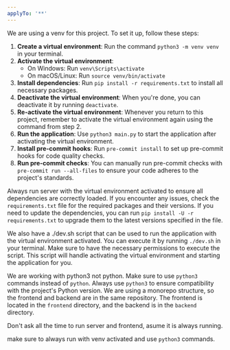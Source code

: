 ```yaml
---
applyTo: '**'
---
```

We are using a venv for this project. To set it up, follow these steps:
1. **Create a virtual environment**: Run the command `python3 -m venv venv` in your terminal.
2. **Activate the virtual environment**:
   - On Windows: Run `venv\Scripts\activate`
   - On macOS/Linux: Run `source venv/bin/activate`
3. **Install dependencies**: Run `pip install -r requirements.txt` to install all necessary packages.
4. **Deactivate the virtual environment**: When you're done, you can deactivate it by running `deactivate`.
5. **Re-activate the virtual environment**: Whenever you return to this project, remember to activate the virtual environment again using the command from step 2.
6. **Run the application**: Use `python3 main.py` to start the application after activating the virtual environment.
7. **Install pre-commit hooks**: Run `pre-commit install` to set up pre-commit hooks for code quality checks.
8. **Run pre-commit checks**: You can manually run pre-commit checks with `pre-commit run --all-files` to ensure your code adheres to the project's standards.

Always run server with the virtual environment activated to ensure all dependencies are correctly loaded. If you encounter any issues, check the `requirements.txt` file for the required packages and their versions.
If you need to update the dependencies, you can run `pip install -U -r requirements.txt` to upgrade them to the latest versions specified in the file.

We also have a ./dev.sh script that can be used to run the application with the virtual environment activated. You can execute it by running `./dev.sh` in your terminal.
Make sure to have the necessary permissions to execute the script. This script will handle activating the virtual environment and starting the application for you.

We are working with python3 not python.
Make sure to use `python3` commands instead of `python`. Always use `python3` to ensure compatibility with the project's Python version.
We are using a monorepo structure, so the frontend and backend are in the same repository. The frontend is located in the `frontend` directory, and the backend is in the `backend` directory.

Don't ask all the time to run server and frontend, asume it is always running.

make sure to always run with venv activated and use `python3` commands.